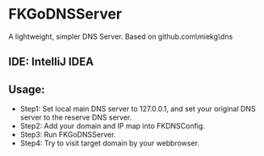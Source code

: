 # FKGoDNSServer
A lightweight, simpler DNS Server. Based on github.com\miekg\dns

## IDE: IntelliJ IDEA
## Usage: 
- Step1: Set local main DNS server to 127.0.0.1, and set your original DNS server to the reserve DNS server. 
- Step2: Add your domain and IP map into FKDNSConfig.
- Step3: Run FKGoDNSServer.
- Step4: Try to visit target domain by your webbrowser.
